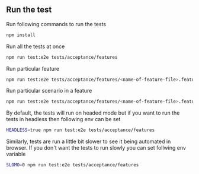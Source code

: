 ## Run the test
Run following commands to run the tests
```bash
npm install
```

Run all the tests at once
```bash
npm run test:e2e tests/acceptance/features
```

Run particular feature 
```bash
npm run test:e2e tests/acceptance/features/<name-of-feature-file>.feature
```

Run particular scenario in a feature
```bash
npm run test:e2e tests/acceptance/features/<name-of-feature-file>.feature:<scenario-line-number>
```

By default, the tests will run on headed mode but if you want to run the tests in headless then following env can be set
```bash
HEADLESS=true npm run test:e2e tests/acceptance/features
```

Similarly, tests are run a little bit slower to see it being automated in browser. If you don't want the tests to run slowly you can set follwing env variable
```bash
SLOMO=0 npm run test:e2e tests/acceptance/features
```
